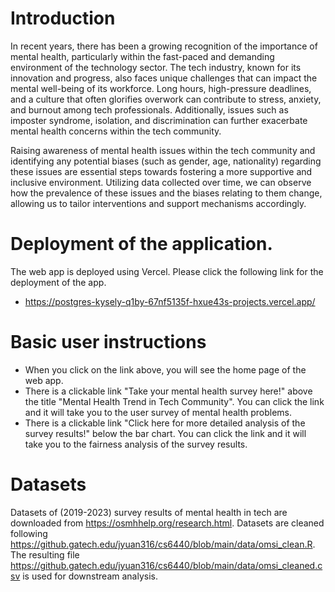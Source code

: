 # Introduction
In recent years, there has been a growing recognition of the importance of mental health, particularly within the fast-paced and demanding environment of the technology sector. The tech industry, known for its innovation and progress, also faces unique challenges that can impact the mental well-being of its workforce. Long hours, high-pressure deadlines, and a culture that often glorifies overwork can contribute to stress, anxiety, and burnout among tech professionals. Additionally, issues such as imposter syndrome, isolation, and discrimination can further exacerbate mental health concerns within the tech community.

Raising awareness of mental health issues within the tech community and identifying any potential biases (such as gender, age, nationality) regarding these issues are essential steps towards fostering a more supportive and inclusive environment. Utilizing data collected over time, we can observe how the prevalence of these issues and the biases relating to them change, allowing us to tailor interventions and support mechanisms accordingly.


# Deployment of the application. 
The web app is deployed using Vercel. Please click the following link for the deployment of the app. 
* https://postgres-kysely-q1by-67nf5135f-hxue43s-projects.vercel.app/

# Basic user instructions

* When you click on the link above, you will see the home page of the web app.
* There is a clickable link "Take your mental health survey here!" above the title "Mental Health Trend in Tech Community". You can click the link and it will take you to the user survey of mental health problems.
* There is a clickable link "Click here for more detailed analysis of the survey results!" below the bar chart. You can click the link and it will take you to the fairness analysis of the survey results.

# Datasets

Datasets of (2019-2023) survey results of mental health in tech are downloaded from https://osmhhelp.org/research.html.
Datasets are cleaned following https://github.gatech.edu/jyuan316/cs6440/blob/main/data/omsi_clean.R. 
The resulting file https://github.gatech.edu/jyuan316/cs6440/blob/main/data/omsi_cleaned.csv is used for downstream analysis. 